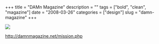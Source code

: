 +++
title = "DAMn Magazine"
description = ""
tags = ["bold", "clean", "magazine"]
date = "2008-03-26"
categories = ["design"]
slug = "damn-magazine"
+++


 

  <div id="screens-thumbs" class="clearfix">
    <div class="txt-center" id="design-submission"><a href="http://damnmagazine.net/mission.php"><img id='bluga-thumbnail-775' class='bluga-thumbnail large' src='//konigi.com/media/bluga/
wt47f276a60164a_0.jpg'/></a></div>  
  </div>   
<p><a href="http://damnmagazine.net/mission.php">http://damnmagazine.net/mission.php</a></p>




